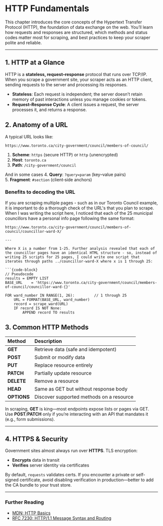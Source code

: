 # HTTP Fundamentals

This chapter introduces the core concepts of the Hypertext Transfer Protocol (HTTP), the foundation of data exchange on the web. You’ll learn how requests and responses are structured, which methods and status codes matter most for scraping, and best practices to keep your scraper polite and reliable.

---

## 1. HTTP at a Glance

HTTP is a **stateless, request–response** protocol that runs over TCP/IP. When you scrape a government site, your scraper acts as an HTTP client, sending requests to the server and processing its responses.

- **Stateless**: Each request is independent; the server doesn’t retain memory of past interactions unless you manage cookies or tokens.
- **Request–Response Cycle**: A client issues a request, the server processes it, and returns a response.


## 2. Anatomy of a URL

A typical URL looks like:

```
https://www.toronto.ca/city-government/council/members-of-council/
```

1. **Scheme**: `https` (secure HTTP) or `http` (unencrypted)  
2. **Host**: `toronto.ca`  
3. **Path**: `/city-government/council`  

And in some cases
4. **Query**: `?query=param` (key–value pairs)  
5. **Fragment**: `#section` (client‑side anchors)

### Benefits to decoding the URL
If you are scraping multiple pages - such as in our Toronto Council example, it is important to do a thorough check of the URL's that you plan to scrape. When I was writing the script here, I noticed that each of the 25 municipal councillors have a personal info page following the same format:

```
https://www.toronto.ca/city-government/council/members-of-council/councillor-ward-X/

---

Where X is a number from 1-25. Further analysis revealed that each of the councillor pages have an identical HTML structure - so, instead of writing 25 scripts for 25 pages, I could write one script that iterates through paths ../councillor-ward-X where x is 1 through 25:

```{code-block}
// Pseudocode
results = EMPTY LIST
BASE_URL    = 'https://www.toronto.ca/city-government/council/members-of-council/councillor-ward-{}'

FOR ward_number IN RANGE(1, 26):         // 1 through 25
    URL = FORMAT(BASE_URL, ward_number)
    record = scrape_ward(URL)
    IF record IS NOT None:
        APPEND record TO results

```

## 3. Common HTTP Methods

| Method   | Description                               |
|:---------|:------------------------------------------|
| **GET**    | Retrieve data (safe and idempotent)      |
| **POST**   | Submit or modify data                    |
| **PUT**    | Replace resource entirely                |
| **PATCH**  | Partially update resource                |
| **DELETE** | Remove a resource                        |
| **HEAD**   | Same as GET but without response body    |
| **OPTIONS**| Discover supported methods on a resource |

In scraping, **GET** is king—most endpoints expose lists or pages via GET. Use **POST**/**PATCH** only if you’re interacting with an API that mandates it (e.g., form submissions).

---

## 4. HTTPS & Security

Government sites almost always run over **HTTPS**. TLS encryption:

- **Encrypts** data in transit
- **Verifies** server identity via certificates

By default, `requests` validates certs. If you encounter a private or self-signed certificate, avoid disabling verification in production—better to add the CA bundle to your trust store.

---

### Further Reading

- [MDN: HTTP Basics](https://developer.mozilla.org/en-US/docs/Web/HTTP/Overview)  
- [RFC 7230: HTTP/1.1 Message Syntax and Routing](https://tools.ietf.org/html/rfc7230)


